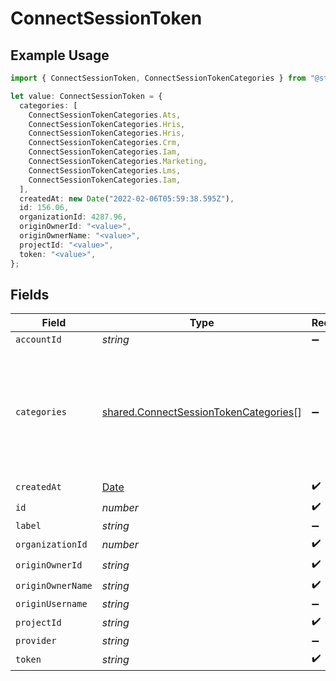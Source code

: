# ConnectSessionToken

## Example Usage

```typescript
import { ConnectSessionToken, ConnectSessionTokenCategories } from "@stackone/stackone-client-ts/sdk/models/shared";

let value: ConnectSessionToken = {
  categories: [
    ConnectSessionTokenCategories.Ats,
    ConnectSessionTokenCategories.Hris,
    ConnectSessionTokenCategories.Hris,
    ConnectSessionTokenCategories.Crm,
    ConnectSessionTokenCategories.Iam,
    ConnectSessionTokenCategories.Marketing,
    ConnectSessionTokenCategories.Lms,
    ConnectSessionTokenCategories.Iam,
  ],
  createdAt: new Date("2022-02-06T05:59:38.595Z"),
  id: 156.06,
  organizationId: 4287.96,
  originOwnerId: "<value>",
  originOwnerName: "<value>",
  projectId: "<value>",
  token: "<value>",
};
```

## Fields

| Field                                                                                                 | Type                                                                                                  | Required                                                                                              | Description                                                                                           | Example                                                                                               |
| ----------------------------------------------------------------------------------------------------- | ----------------------------------------------------------------------------------------------------- | ----------------------------------------------------------------------------------------------------- | ----------------------------------------------------------------------------------------------------- | ----------------------------------------------------------------------------------------------------- |
| `accountId`                                                                                           | *string*                                                                                              | :heavy_minus_sign:                                                                                    | N/A                                                                                                   |                                                                                                       |
| `categories`                                                                                          | [shared.ConnectSessionTokenCategories](../../../sdk/models/shared/connectsessiontokencategories.md)[] | :heavy_minus_sign:                                                                                    | N/A                                                                                                   | [<br/>"ats",<br/>"hris",<br/>"hrisLegacy",<br/>"crm",<br/>"iam",<br/>"marketing",<br/>"lms",<br/>"stackOne"<br/>] |
| `createdAt`                                                                                           | [Date](https://developer.mozilla.org/en-US/docs/Web/JavaScript/Reference/Global_Objects/Date)         | :heavy_check_mark:                                                                                    | N/A                                                                                                   |                                                                                                       |
| `id`                                                                                                  | *number*                                                                                              | :heavy_check_mark:                                                                                    | N/A                                                                                                   |                                                                                                       |
| `label`                                                                                               | *string*                                                                                              | :heavy_minus_sign:                                                                                    | N/A                                                                                                   |                                                                                                       |
| `organizationId`                                                                                      | *number*                                                                                              | :heavy_check_mark:                                                                                    | N/A                                                                                                   |                                                                                                       |
| `originOwnerId`                                                                                       | *string*                                                                                              | :heavy_check_mark:                                                                                    | N/A                                                                                                   |                                                                                                       |
| `originOwnerName`                                                                                     | *string*                                                                                              | :heavy_check_mark:                                                                                    | N/A                                                                                                   |                                                                                                       |
| `originUsername`                                                                                      | *string*                                                                                              | :heavy_minus_sign:                                                                                    | N/A                                                                                                   |                                                                                                       |
| `projectId`                                                                                           | *string*                                                                                              | :heavy_check_mark:                                                                                    | N/A                                                                                                   |                                                                                                       |
| `provider`                                                                                            | *string*                                                                                              | :heavy_minus_sign:                                                                                    | N/A                                                                                                   |                                                                                                       |
| `token`                                                                                               | *string*                                                                                              | :heavy_check_mark:                                                                                    | N/A                                                                                                   |                                                                                                       |